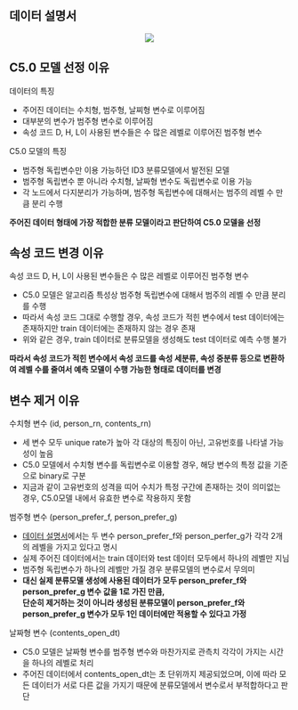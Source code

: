 데이터 설명서
-------------
<p align="center"> <img src = https://user-images.githubusercontent.com/62368250/151518033-0ecbf395-821f-46c5-aedf-372c5465e776.png>

C5.0 모델 선정 이유
-------------
데이터의 특징
* 주어진 데이터는 수치형, 범주형, 날찌형 변수로 이루어짐
* 대부분의 변수가 범주형 변수로 이루어짐
* 속성 코드 D, H, L이 사용된 변수들은 수 많은 레벨로 이루어진 범주형 변수

C5.0 모델의 특징
* 범주형 독립변수만 이용 가능하던 ID3 분류모델에서 발전된 모델
* 범주형 독립변수 뿐 아니라 수치형, 날짜형 변수도 독립변수로 이용 가능
* 각 노드에서 다지분리가 가능하며, 범주형 독립변수에 대해서는 범주의 레벨 수 만큼 분리 수행
  
**주어진 데이터 형태에 가장 적합한 분류 모델이라고 판단하여 C5.0 모델을 선정**


속성 코드 변경 이유
--------------
속성 코드 D, H, L이 사용된 변수들은 수 많은 레벨로 이루어진 범주형 변수
* C5.0 모델은  알고리즘 특성상 범주형 독립변수에 대해서 범주의 레벨 수 만큼 분리를 수행
* 따라서 속성 코드 그대로 수행할 경우, 속성 코드가 적힌 변수에서 test 데이터에는 존재하지만 train 데이터에는 존재하지 않는 경우 존재
* 위와 같은 경우, train 데이터로 분류모델을 생성해도 test 데이터로 예측 수행 불가

**따라서 속성 코드가 적힌 변수에서 속성 코드를 속성 세분류, 속성 중분류 등으로 변환하여 레벨 수를 줄여서 예측 모델이 수행 가능한 형태로 데이터를 변경**
  

변수 제거 이유
--------------
수치형 변수 (id, person_rn, contents_rn)
* 세 변수 모두 unique rate가 높아 각 대상의 특징이 아닌, 고유번호를 나타낼 가능성이 높음
* C5.0 모델에서 수치형 변수를 독립변수로 이용할 경우, 해당 변수의 특정 값을 기준으로 binary로 구분
* 지금과 같이 고유번호의 성격을 띠어 수치가 특정 구간에 존재하는 것이 의미없는 경우, C5.0모델 내에서 유효한 변수로 작용하지 못함

범주형 변수 (person_prefer_f, person_prefer_g)
* [데이터 설명서](https://github.com/kuma987/DACON-Jobcare/blob/main/%EC%84%A4%EB%AA%85%EC%9E%90%EB%A3%8C.md#%EB%8D%B0%EC%9D%B4%ED%84%B0-%EC%84%A4%EB%AA%85%EC%84%9C)에서는 두 변수 person_prefer_f와 person_perfer_g가 각각 2개의 레벨을 가지고 있다고 명시
* 실제 주어진 데이터에서는 train 데이터와 test 데이터 모두에서 하나의 레벨만 지님
* 범주형 독립변수가 하나의 레벨만 가질 경우 분류모델의 변수로서 무의미
* **대신 실제 분류모델 생성에 사용된 데이터가 모두 person_prefer_f와 person_prefer_g 변수 값을 1로 가진 만큼,  
  단순히 제거하는 것이 아니라 생성된 분류모델이 person_prefer_f와 person_prefer_g 변수가 모두 1인 데이터에만 적용할 수 있다고 가정**

날짜형 변수 (contents_open_dt)
* C5.0 모델은 날짜형 변수를 범주형 변수와 마찬가지로 관측치 각각이 가지는 시간을 하나의 레벨로 처리
* 주어진 데이터에서 contents_open_dt는 초 단위까지 제공되었으며, 이에 따라 모든 데이터가 서로 다른 값을 가지기 때문에 분류모델에서 변수로서 부적합하다고 판단
